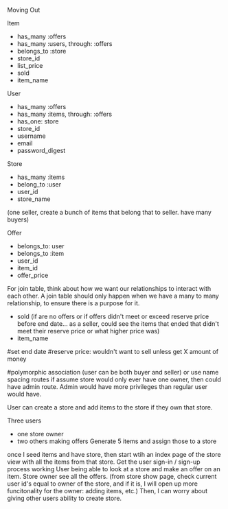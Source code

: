 Moving Out

Item 
- has_many :offers
- has_many :users, through: :offers
- belongs_to :store
- store_id
- list_price
- sold
- item_name

User
- has_many :offers
- has_many :items, through: :offers
- has_one: store
- store_id
- username
- email
- password_digest

Store
- has_many :items
- belong_to :user
- user_id
- store_name

(one seller, create a bunch of items that belong that to seller. have many buyers)

Offer 
- belongs_to: user
- belongs_to :item
- user_id
- item_id
- offer_price 


For join table, think about how we want our relationships to interact with each other. A join table should only happen when we have a many to many relationship, to ensure there is a purpose for it. 
- sold (if are no offers or if offers didn't meet or exceed reserve price before end date... as a seller, could see the items that ended that didn't meet their reserve price or what higher price was)
- item_name

#set end date
#reserve price: wouldn't want to sell unless get X amount of money

#polymorphic association (user can be both buyer and seller)
or use name spacing routes
if assume store would only ever have one owner, then could have admin route. Admin would have more privileges than regular user would have.


User can create a store and add items to the store if they own that store.




Three users
- one store owner
- two others making offers
Generate 5 items and assign those to a store

once I seed items and have store, then start wtih an index page of the store view with all the items from that store. 
Get the user sign-in / sign-up process working
User being able to look at a store and make an offer on an item.
Store owner see all the offers. (from store show page, check current user id's equal to owner of the store, and if it is, I will open up more funcitonality for the owner: adding items, etc.)
Then, I can worry about giving other users ability to create store. 